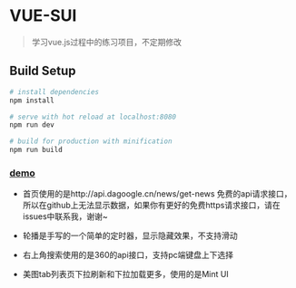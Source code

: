 # VUE-SUI
> 学习vue.js过程中的练习项目，不定期修改
## Build Setup

``` bash
# install dependencies
npm install

# serve with hot reload at localhost:8080
npm run dev

# build for production with minification
npm run build
```


### [demo](https://angerlover2.github.io/VUE-SUI/demo/)<br/>

* 首页使用的是http://api.dagoogle.cn/news/get-news 免费的api请求接口，所以在github上无法显示数据，如果你有更好的免费https请求接口，请在issues中联系我，谢谢~

* 轮播是手写的一个简单的定时器，显示隐藏效果，不支持滑动
* 右上角搜索使用的是360的api接口，支持pc端键盘上下选择
* 美图tab列表页下拉刷新和下拉加载更多，使用的是Mint UI
